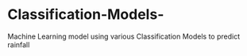 # Classification-Models-
Machine Learning model using various Classification Models to predict rainfall
